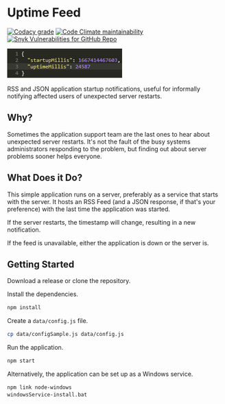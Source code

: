 # Uptime Feed

[![Codacy grade](https://img.shields.io/codacy/grade/c1e38f5d78b640d5b3e55d78c2b435ec)](https://app.codacy.com/gh/cityssm/uptime-feed/dashboard)
[![Code Climate maintainability](https://img.shields.io/codeclimate/maintainability/cityssm/uptime-feed)](https://codeclimate.com/github/cityssm/uptime-feed)
[![Snyk Vulnerabilities for GitHub Repo](https://img.shields.io/snyk/vulnerabilities/github/cityssm/uptime-feed)](https://app.snyk.io/org/cityssm/project/7d36a41a-ee6a-44fa-a374-a7631bda7308)

![JSON Output](docs/json.png)

RSS and JSON application startup notifications, useful for informally notifying affected users of unexpected server restarts.

## Why?

Sometimes the application support team are the last ones to hear about unexpected server restarts.
It's not the fault of the busy systems administrators responding to the problem,
but finding out about server problems sooner helps everyone.

## What Does it Do?

This simple application runs on a server, preferably as a service that starts with the server.
It hosts an RSS Feed (and a JSON response, if that's your preference)
with the last time the application was started.

If the server restarts, the timestamp will change, resulting in a new notification.

If the feed is unavailable, either the application is down or the server is.

## Getting Started

Download a release or clone the repository.

Install the dependencies.

```sh
npm install
```

Create a `data/config.js` file.

```sh
cp data/configSample.js data/config.js
```

Run the application.

```sh
npm start
```

Alternatively, the application can be set up as a Windows service.

```sh
npm link node-windows
windowsService-install.bat
```
